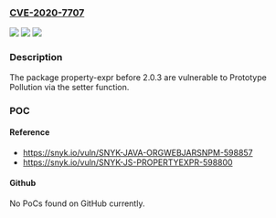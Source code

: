 ### [CVE-2020-7707](https://cve.mitre.org/cgi-bin/cvename.cgi?name=CVE-2020-7707)
![](https://img.shields.io/static/v1?label=Product&message=property-expr&color=blue)
![](https://img.shields.io/static/v1?label=Version&message=%3C%202.0.3%20&color=brighgreen)
![](https://img.shields.io/static/v1?label=Vulnerability&message=Prototype%20Pollution&color=brighgreen)

### Description

The package property-expr before 2.0.3 are vulnerable to Prototype Pollution via the setter function.

### POC

#### Reference
- https://snyk.io/vuln/SNYK-JAVA-ORGWEBJARSNPM-598857
- https://snyk.io/vuln/SNYK-JS-PROPERTYEXPR-598800

#### Github
No PoCs found on GitHub currently.

